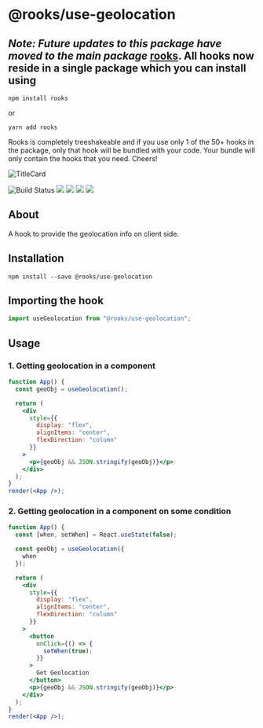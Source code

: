# @rooks/use-geolocation

## *Note: Future updates to this package have moved to the main package* [rooks](https://npmjs.com/package/rooks). All hooks now reside in a single package which you can install using

```
npm install rooks
```

or 

```
yarn add rooks
```

Rooks is completely treeshakeable and if you use only 1 of the 50+ hooks in the package, only that hook will be bundled with your code. Your bundle will only contain the hooks that you need. Cheers!

![TitleCard](https://raw.githubusercontent.com/imbhargav5/rooks/HEAD/packages/geolocation/title-card.svg)

![Build Status](https://github.com/imbhargav5/rooks/workflows/Node%20CI/badge.svg) ![](https://img.shields.io/npm/v/@rooks/use-geolocation/latest.svg) ![](https://img.shields.io/npm/l/@rooks/use-geolocation.svg) ![](https://img.shields.io/bundlephobia/min/@rooks/use-geolocation.svg) ![](https://img.shields.io/david/imbhargav5/rooks.svg?path=packages%2Fgeolocation)



## About
A hook to provide the geolocation info on client side.

## Installation

```
npm install --save @rooks/use-geolocation
```

## Importing the hook

```javascript
import useGeolocation from "@rooks/use-geolocation";
```

## Usage

### 1. Getting geolocation in a component

```jsx
function App() {
  const geoObj = useGeolocation();

  return (
    <div
      style={{
        display: "flex",
        alignItems: "center",
        flexDirection: "column"
      }}
    >
      <p>{geoObj && JSON.stringify(geoObj)}</p>
    </div>
  );
}
render(<App />);
```

### 2. Getting geolocation in a component on some condition

```jsx
function App() {
  const [when, setWhen] = React.useState(false);

  const geoObj = useGeolocation({
    when
  });

  return (
    <div
      style={{
        display: "flex",
        alignItems: "center",
        flexDirection: "column"
      }}
    >
      <button
        onClick={() => {
          setWhen(true);
        }}
      >
        Get Geolocation
      </button>
      <p>{geoObj && JSON.stringify(geoObj)}</p>
    </div>
  );
}
render(<App />);
```

